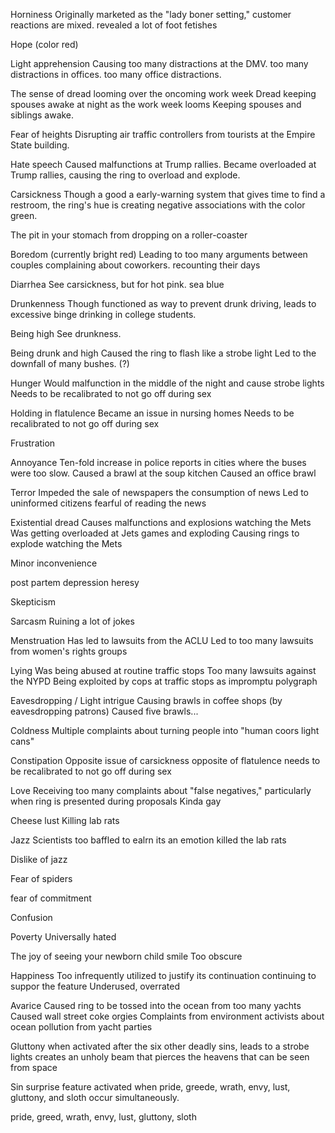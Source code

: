 

Horniness
Originally marketed as the "lady boner setting," customer reactions are mixed. 
revealed a lot of foot fetishes 

Hope (color red)

Light apprehension
Causing too many distractions at the DMV.
too many distractions in offices.
too many office distractions.

The sense of dread looming over the oncoming work week
Dread 
keeping spouses awake at night as the work week looms
Keeping spouses and siblings awake.

Fear of heights
Disrupting air traffic controllers from tourists at the Empire State building.

Hate speech
Caused malfunctions at Trump rallies.
Became overloaded at Trump rallies, causing the ring to overload and explode.

Carsickness 
Though a good a early-warning system that gives time to find a restroom, the ring's hue is creating negative associations with the color green.

The pit in your stomach from dropping on a roller-coaster


Boredom (currently bright red)
Leading to too many arguments between couples complaining about coworkers.
recounting their days

Diarrhea 
See carsickness, but for hot pink.
sea blue

Drunkenness
Though functioned as way to prevent drunk driving, leads to excessive binge drinking in college students.

Being high
See drunkness.

Being drunk and high 
Caused the ring to flash like a strobe light
Led to the downfall of many bushes. (?)

Hunger
Would malfunction in the middle of the night and cause strobe lights 
Needs to be recalibrated to not go off during sex

Holding in flatulence
Became an issue in nursing homes
Needs to be recalibrated to not go off during sex

Frustration 

Annoyance
Ten-fold increase in police reports in cities where the buses were too slow.
Caused a brawl at the soup kitchen
Caused an office brawl 

Terror
Impeded the sale of newspapers
the consumption of news
Led to uninformed citizens fearful of reading the news

Existential dread
Causes malfunctions and explosions watching the Mets
Was getting overloaded at Jets games and exploding
Causing rings to explode watching the Mets

Minor inconvenience 

post partem depression
heresy 

Skepticism 


Sarcasm
Ruining a lot of jokes

Menstruation
Has led to lawsuits from the ACLU
Led to too many lawsuits from women's rights groups

Lying
Was being abused at routine traffic stops
Too many lawsuits against the NYPD
Being exploited by cops at traffic stops 
as impromptu polygraph

Eavesdropping / Light intrigue
Causing brawls in coffee shops (by eavesdropping patrons)
Caused five brawls...

Coldness
Multiple complaints about turning people into "human coors light cans"

Constipation 
Opposite issue of carsickness
opposite of flatulence
needs to be recalibrated to not go off during sex

Love
Receiving too many complaints about "false negatives," particularly when ring is presented during proposals
Kinda gay

Cheese lust
Killing lab rats

Jazz
Scientists too baffled to ealrn its an emotion
killed the lab rats

Dislike of jazz

Fear of spiders

fear of commitment

Confusion

Poverty
Universally hated

The joy of seeing your newborn child smile 
Too obscure

Happiness
Too infrequently utilized to justify its continuation 
continuing to suppor the feature
Underused, overrated

Avarice
Caused ring to be tossed into the ocean from too many yachts
Caused wall street coke orgies
Complaints from environment activists about ocean pollution from yacht parties

Gluttony
when activated after the six other deadly sins, leads to a strobe lights
creates an unholy beam that pierces the heavens
that can be seen from space

Sin 
surprise feature activated when pride, greede, wrath, envy, lust, gluttony, and sloth occur simultaneously. 

pride, greed, wrath, envy, lust, gluttony, sloth



